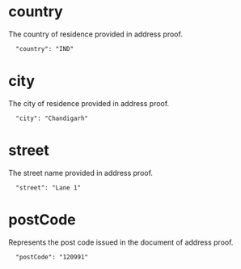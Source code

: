 # country

The country of residence provided in address proof.

```
  "country": "IND"
```

# city

The city of residence provided in address proof.

```
  "city": "Chandigarh"
```

# street

The street name provided in address proof.

```
  "street": "Lane 1"
```

# postCode

Represents the post code issued in the document of address proof.

```
  "postCode": "120991"
```
